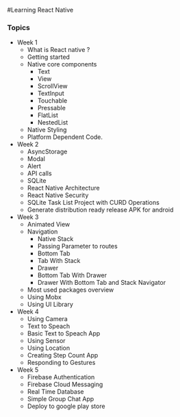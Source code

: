 #Learning React Native

### Topics

- Week 1
  - What is React native ?
  - Getting started
  - Native core components
    - Text
    - View
    - ScrollView
    - TextInput
    - Touchable
    - Pressable
    - FlatList
    - NestedList
  - Native Styling
  - Platform Dependent Code.
- Week 2
  - AsyncStorage
  - Modal
  - Alert
  - API calls
  - SQLite
  - React Native Architecture
  - React Native Security
  - SQLite Task List Project with CURD Operations
  - Generate distribution ready release APK for android
- Week 3  
  - Animated View
  - Navigation
    - Native Stack
    - Passing Parameter to routes
    - Bottom Tab
    - Tab With Stack
    - Drawer
    - Bottom Tab With Drawer
    - Drawer With Bottom Tab and Stack Navigator
  - Most used packages overview
  - Using Mobx
  - Using UI Library    
- Week 4
  - Using Camera
  - Text to Speach
  - Basic Text to Speach App
  - Using Sensor
  - Using Location
  - Creating Step Count App
  - Responding to Gestures
- Week 5
  - Firebase Authentication
  - Firebase Cloud Messaging
  - Real Time Database
  - Simple Group Chat App
  - Deploy to google play store